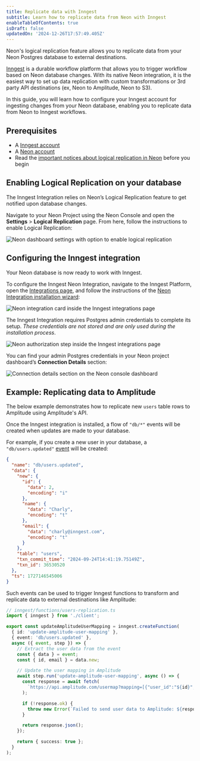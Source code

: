 ```yaml
---
title: Replicate data with Inngest
subtitle: Learn how to replicate data from Neon with Inngest
enableTableOfContents: true
isDraft: false
updatedOn: '2024-12-26T17:57:49.405Z'
---
```


Neon's logical replication feature allows you to replicate data from your Neon Postgres database to external destinations.

[Inngest](https://www.inngest.com?utm_source=neon&utm_medium=logical-replication-guide) is a durable workflow platform that allows you to trigger workflow based on Neon database changes. With its native Neon integration, it is the easiest way to set up data replication with custom transformations or 3rd party API destinations (ex, Neon to Amplitude, Neon to S3).

In this guide, you will learn how to configure your Inngest account for ingesting changes from your Neon database, enabling you to replicate data from Neon to Inngest workflows.

## Prerequisites

- A [Inngest account](https://www.inngest.com?utm_source=neon&utm_medium=logical-replication-guide)
- A [Neon account](https://console.neon.tech/)
- Read the [important notices about logical replication in Neon](/docs/guides/logical-replication-neon#important-notices) before you begin

## Enabling Logical Replication on your database

The Inngest Integration relies on Neon’s Logical Replication feature to get notified upon database changes.

Navigate to your Neon Project using the Neon Console and open the **Settings** > **Logical Replication** page. From here, follow the instructions to enable Logical Replication:

![Neon dashboard settings with option to enable logical replication](/docs/guides/neon-console-settings-logical-replication.png)

## Configuring the Inngest integration

Your Neon database is now ready to work with Inngest.

To configure the Inngest Neon Integration, navigate to the Inngest Platform, open the [Integrations page](https://app.inngest.com/settings/integrations?utm_source=neon&utm_medium=trigger-serverless-functions-guide), and follow the instructions of the [Neon Integration installation wizard](https://app.inngest.com/settings/integrations/neon/connect?utm_source=neon&utm_medium=trigger-serverless-functions-guide):

![Neon integration card inside the Inngest integrations page](/docs/guides/inngest-integrations-page.png)

The Inngest Integration requires Postgres admin credentials to complete its setup. _These credentials are not stored and are only used during the installation process_.

![Neon authorization step inside the Inngest integrations page](/docs/guides/inngest-integration-neon-authorize-step.png)

You can find your admin Postgres credentials in your Neon project dashboard’s **Connection Details** section:

![Connection details section on the Neon console dashboard](/docs/guides/neon-console-connection-details.png)

## Example: Replicating data to Amplitude

The below example demonstrates how to replicate new `users` table rows to Amplitude using Amplitude's API.

Once the Inngest integration is installed, a flow of `"db/*"` events will be created when updates are made to your database.

For example, if you create a new user in your database, a `"db/users.updated"` [event](https://www.inngest.com/docs/features/events-triggers?utm_source=neon&utm_medium=logical-replication-guide) will be created:

```json
{
  "name": "db/users.updated",
  "data": {
    "new": {
      "id": {
        "data": 2,
        "encoding": "i"
      },
      "name": {
        "data": "Charly",
        "encoding": "t"
      },
      "email": {
        "data": "charly@inngest.com",
        "encoding": "t"
      }
    },
    "table": "users",
    "txn_commit_time": "2024-09-24T14:41:19.75149Z",
    "txn_id": 36530520
  },
  "ts": 1727146545006
}
```

Such events can be used to trigger Inngest functions to transform and replicate data to external destinations like Amplitude:

```typescript
// inngest/functions/users-replication.ts
import { inngest } from './client';

export const updateAmplitudeUserMapping = inngest.createFunction(
  { id: 'update-amplitude-user-mapping' },
  { event: 'db/users.updated' },
  async ({ event, step }) => {
    // Extract the user data from the event
    const { data } = event;
    const { id, email } = data.new;

    // Update the user mapping in Amplitude
    await step.run('update-amplitude-user-mapping', async () => {
      const response = await fetch(
        `https://api.amplitude.com/usermap?mapping=[{"user_id":"${id}", "global_user_id": "${email}"}]&api_key=${process.env.AMPLITUDE_API_KEY}`
      );

      if (!response.ok) {
        throw new Error(`Failed to send user data to Amplitude: ${response.statusText}`);
      }

      return response.json();
    });

    return { success: true };
  }
);
```

<NeedHelp/>
